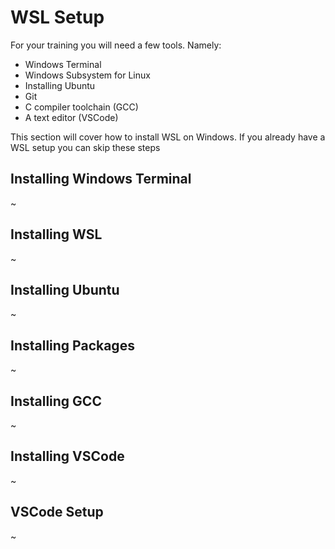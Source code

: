 # WSL Setup

For your training you will need a few tools. Namely:

- Windows Terminal
- Windows Subsystem for Linux
- Installing Ubuntu
- Git
- C compiler toolchain (GCC)
- A text editor (VSCode)

This section will cover how to install WSL on Windows. If you already have a WSL setup you can skip these steps

## Installing Windows Terminal

~

## Installing WSL

~

## Installing Ubuntu

~

## Installing Packages

~

## Installing GCC

~

## Installing VSCode

~

## VSCode Setup

~
